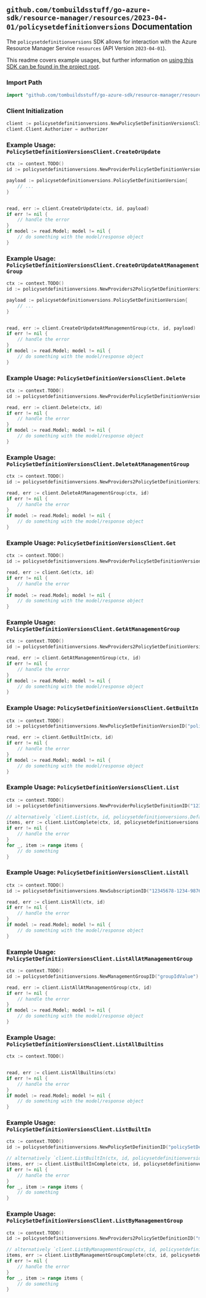 
## `github.com/tombuildsstuff/go-azure-sdk/resource-manager/resources/2023-04-01/policysetdefinitionversions` Documentation

The `policysetdefinitionversions` SDK allows for interaction with the Azure Resource Manager Service `resources` (API Version `2023-04-01`).

This readme covers example usages, but further information on [using this SDK can be found in the project root](https://github.com/tombuildsstuff/go-azure-sdk/tree/main/docs).

### Import Path

```go
import "github.com/tombuildsstuff/go-azure-sdk/resource-manager/resources/2023-04-01/policysetdefinitionversions"
```


### Client Initialization

```go
client := policysetdefinitionversions.NewPolicySetDefinitionVersionsClientWithBaseURI("https://management.azure.com")
client.Client.Authorizer = authorizer
```


### Example Usage: `PolicySetDefinitionVersionsClient.CreateOrUpdate`

```go
ctx := context.TODO()
id := policysetdefinitionversions.NewProviderPolicySetDefinitionVersionID("12345678-1234-9876-4563-123456789012", "policySetDefinitionValue", "versionValue")

payload := policysetdefinitionversions.PolicySetDefinitionVersion{
	// ...
}


read, err := client.CreateOrUpdate(ctx, id, payload)
if err != nil {
	// handle the error
}
if model := read.Model; model != nil {
	// do something with the model/response object
}
```


### Example Usage: `PolicySetDefinitionVersionsClient.CreateOrUpdateAtManagementGroup`

```go
ctx := context.TODO()
id := policysetdefinitionversions.NewProviders2PolicySetDefinitionVersionID("managementGroupValue", "policySetDefinitionValue", "versionValue")

payload := policysetdefinitionversions.PolicySetDefinitionVersion{
	// ...
}


read, err := client.CreateOrUpdateAtManagementGroup(ctx, id, payload)
if err != nil {
	// handle the error
}
if model := read.Model; model != nil {
	// do something with the model/response object
}
```


### Example Usage: `PolicySetDefinitionVersionsClient.Delete`

```go
ctx := context.TODO()
id := policysetdefinitionversions.NewProviderPolicySetDefinitionVersionID("12345678-1234-9876-4563-123456789012", "policySetDefinitionValue", "versionValue")

read, err := client.Delete(ctx, id)
if err != nil {
	// handle the error
}
if model := read.Model; model != nil {
	// do something with the model/response object
}
```


### Example Usage: `PolicySetDefinitionVersionsClient.DeleteAtManagementGroup`

```go
ctx := context.TODO()
id := policysetdefinitionversions.NewProviders2PolicySetDefinitionVersionID("managementGroupValue", "policySetDefinitionValue", "versionValue")

read, err := client.DeleteAtManagementGroup(ctx, id)
if err != nil {
	// handle the error
}
if model := read.Model; model != nil {
	// do something with the model/response object
}
```


### Example Usage: `PolicySetDefinitionVersionsClient.Get`

```go
ctx := context.TODO()
id := policysetdefinitionversions.NewProviderPolicySetDefinitionVersionID("12345678-1234-9876-4563-123456789012", "policySetDefinitionValue", "versionValue")

read, err := client.Get(ctx, id)
if err != nil {
	// handle the error
}
if model := read.Model; model != nil {
	// do something with the model/response object
}
```


### Example Usage: `PolicySetDefinitionVersionsClient.GetAtManagementGroup`

```go
ctx := context.TODO()
id := policysetdefinitionversions.NewProviders2PolicySetDefinitionVersionID("managementGroupValue", "policySetDefinitionValue", "versionValue")

read, err := client.GetAtManagementGroup(ctx, id)
if err != nil {
	// handle the error
}
if model := read.Model; model != nil {
	// do something with the model/response object
}
```


### Example Usage: `PolicySetDefinitionVersionsClient.GetBuiltIn`

```go
ctx := context.TODO()
id := policysetdefinitionversions.NewPolicySetDefinitionVersionID("policySetDefinitionValue", "versionValue")

read, err := client.GetBuiltIn(ctx, id)
if err != nil {
	// handle the error
}
if model := read.Model; model != nil {
	// do something with the model/response object
}
```


### Example Usage: `PolicySetDefinitionVersionsClient.List`

```go
ctx := context.TODO()
id := policysetdefinitionversions.NewProviderPolicySetDefinitionID("12345678-1234-9876-4563-123456789012", "policySetDefinitionValue")

// alternatively `client.List(ctx, id, policysetdefinitionversions.DefaultListOperationOptions())` can be used to do batched pagination
items, err := client.ListComplete(ctx, id, policysetdefinitionversions.DefaultListOperationOptions())
if err != nil {
	// handle the error
}
for _, item := range items {
	// do something
}
```


### Example Usage: `PolicySetDefinitionVersionsClient.ListAll`

```go
ctx := context.TODO()
id := policysetdefinitionversions.NewSubscriptionID("12345678-1234-9876-4563-123456789012")

read, err := client.ListAll(ctx, id)
if err != nil {
	// handle the error
}
if model := read.Model; model != nil {
	// do something with the model/response object
}
```


### Example Usage: `PolicySetDefinitionVersionsClient.ListAllAtManagementGroup`

```go
ctx := context.TODO()
id := policysetdefinitionversions.NewManagementGroupID("groupIdValue")

read, err := client.ListAllAtManagementGroup(ctx, id)
if err != nil {
	// handle the error
}
if model := read.Model; model != nil {
	// do something with the model/response object
}
```


### Example Usage: `PolicySetDefinitionVersionsClient.ListAllBuiltins`

```go
ctx := context.TODO()


read, err := client.ListAllBuiltins(ctx)
if err != nil {
	// handle the error
}
if model := read.Model; model != nil {
	// do something with the model/response object
}
```


### Example Usage: `PolicySetDefinitionVersionsClient.ListBuiltIn`

```go
ctx := context.TODO()
id := policysetdefinitionversions.NewPolicySetDefinitionID("policySetDefinitionValue")

// alternatively `client.ListBuiltIn(ctx, id, policysetdefinitionversions.DefaultListBuiltInOperationOptions())` can be used to do batched pagination
items, err := client.ListBuiltInComplete(ctx, id, policysetdefinitionversions.DefaultListBuiltInOperationOptions())
if err != nil {
	// handle the error
}
for _, item := range items {
	// do something
}
```


### Example Usage: `PolicySetDefinitionVersionsClient.ListByManagementGroup`

```go
ctx := context.TODO()
id := policysetdefinitionversions.NewProviders2PolicySetDefinitionID("managementGroupValue", "policySetDefinitionValue")

// alternatively `client.ListByManagementGroup(ctx, id, policysetdefinitionversions.DefaultListByManagementGroupOperationOptions())` can be used to do batched pagination
items, err := client.ListByManagementGroupComplete(ctx, id, policysetdefinitionversions.DefaultListByManagementGroupOperationOptions())
if err != nil {
	// handle the error
}
for _, item := range items {
	// do something
}
```
